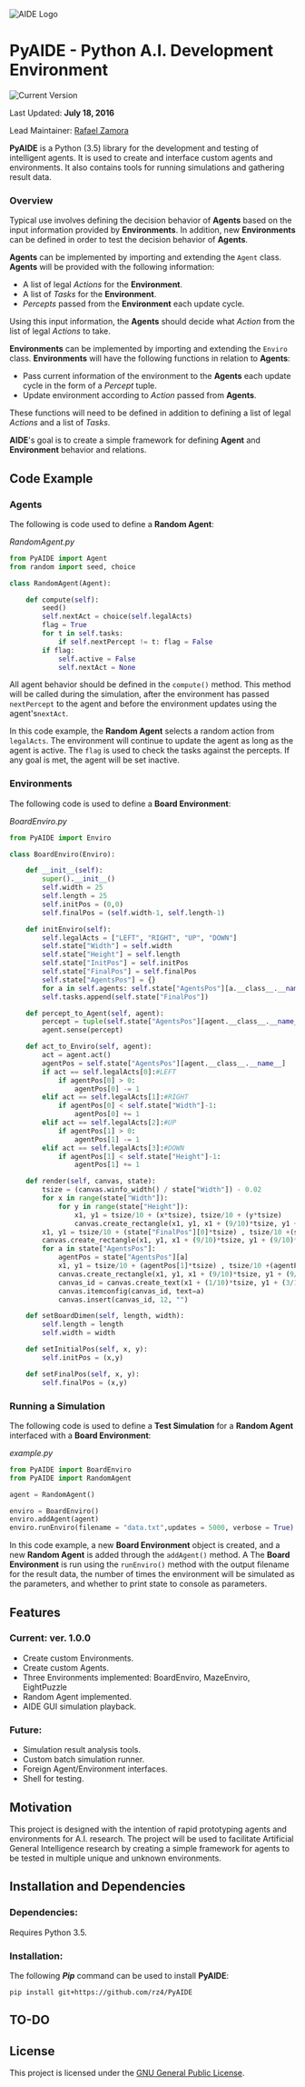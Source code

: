 ![AIDE Logo](images/AIDE_logo.png)
# PyAIDE - Python A.I. Development Environment
![Current Version](https://img.shields.io/badge/version-1.0.0-green.svg)

Last Updated: **July 18, 2016**

Lead Maintainer: [Rafael Zamora](https://github.com/rz4)

**PyAIDE** is a Python (3.5) library for the development and testing of
intelligent agents. It is used to create and interface custom
agents and environments. It also contains tools for running
simulations and gathering result data.

### Overview

Typical use involves defining the decision behavior of **Agents**
based on the input information provided by **Environments**. In
addition, new **Environments** can be defined in order to test the
decision behavior of **Agents**.

**Agents** can be implemented by importing and extending the `Agent` class.
**Agents** will be provided with the following information:
- A list of legal *Actions* for the **Environment**.
- A list of *Tasks* for the **Environment**.
- *Percepts* passed from the **Environment** each update cycle.

Using this input information, the **Agents** should decide what
*Action* from the list of legal *Actions* to take.

**Environments** can be implemented by importing and extending the `Enviro`
class. **Environments** will have the following functions in relation
to **Agents**:
- Pass current information of the environment to the **Agents** each
update cycle in the form of a *Percept* tuple.
- Update environment according to *Action* passed from **Agents**.

These functions will need to be defined in addition to defining a list
of legal *Actions* and a list of *Tasks*.

**AIDE**'s goal is to create a simple framework for defining **Agent**
and **Environment** behavior and relations.

## Code Example
### Agents
The following is code used to define a **Random Agent**:

*RandomAgent.py*
```python
from PyAIDE import Agent
from random import seed, choice

class RandomAgent(Agent):

    def compute(self):
        seed()
        self.nextAct = choice(self.legalActs)
        flag = True
        for t in self.tasks:
            if self.nextPercept != t: flag = False
        if flag:
            self.active = False
            self.nextAct = None
```
All agent behavior should be defined in the `compute()` method.
This method will be called during the simulation, after the
environment has passed `nextPercept` to the agent and before the
environment updates using the agent's`nextAct`.

In this code example, the **Random Agent** selects a random
action from `legalActs`. The environment will continue to
update the agent as long as the agent is active.
The `flag` is used to check the tasks against
the percepts. If any goal is met, the agent will be set inactive.
### Environments
The following code is used to define a **Board Environment**:

*BoardEnviro.py*
```python
from PyAIDE import Enviro

class BoardEnviro(Enviro):

    def __init__(self):
        super().__init__()
        self.width = 25
        self.length = 25
        self.initPos = (0,0)
        self.finalPos = (self.width-1, self.length-1)

    def initEnviro(self):
        self.legalActs = ["LEFT", "RIGHT", "UP", "DOWN"]
        self.state["Width"] = self.width
        self.state["Height"] = self.length
        self.state["InitPos"] = self.initPos
        self.state["FinalPos"] = self.finalPos
        self.state["AgentsPos"] = {}
        for a in self.agents: self.state["AgentsPos"][a.__class__.__name__] = list(self.state["InitPos"])
        self.tasks.append(self.state["FinalPos"])

    def percept_to_Agent(self, agent):
        percept = tuple(self.state["AgentsPos"][agent.__class__.__name__])
        agent.sense(percept)

    def act_to_Enviro(self, agent):
        act = agent.act()
        agentPos = self.state["AgentsPos"][agent.__class__.__name__]
        if act == self.legalActs[0]:#LEFT
            if agentPos[0] > 0:
                agentPos[0] -= 1
        elif act == self.legalActs[1]:#RIGHT
            if agentPos[0] < self.state["Width"]-1:
                agentPos[0] += 1
        elif act == self.legalActs[2]:#UP
            if agentPos[1] > 0:
                agentPos[1] -= 1
        elif act == self.legalActs[3]:#DOWN
            if agentPos[1] < self.state["Height"]-1:
                agentPos[1] += 1

    def render(self, canvas, state):
        tsize = (canvas.winfo_width() / state["Width"]) - 0.02
        for x in range(state["Width"]):
            for y in range(state["Height"]):
                x1, y1 = tsize/10 + (x*tsize), tsize/10 + (y*tsize)
                canvas.create_rectangle(x1, y1, x1 + (9/10)*tsize, y1 + (9/10)*tsize, fill = "blue")
        x1, y1 = tsize/10 + (state["FinalPos"][0]*tsize) , tsize/10 +(state["FinalPos"][1]*tsize)
        canvas.create_rectangle(x1, y1, x1 + (9/10)*tsize, y1 + (9/10)*tsize, fill = "green")
        for a in state["AgentsPos"]:
            agentPos = state["AgentsPos"][a]
            x1, y1 = tsize/10 + (agentPos[1]*tsize) , tsize/10 +(agentPos[0]*tsize)
            canvas.create_rectangle(x1, y1, x1 + (9/10)*tsize, y1 + (9/10)*tsize, fill = "red")
            canvas_id = canvas.create_text(x1 + (1/10)*tsize, y1 + (3/10)*tsize, anchor="nw")
            canvas.itemconfig(canvas_id, text=a)
            canvas.insert(canvas_id, 12, "")

    def setBoardDimen(self, length, width):
        self.length = length
        self.width = width

    def setInitialPos(self, x, y):
        self.initPos = (x,y)

    def setFinalPos(self, x, y):
        self.finalPos = (x,y)
```

### Running a Simulation
The following code is used to define a **Test Simulation** for
a **Random Agent** interfaced with a **Board
Environment**:

*example.py*
```python
from PyAIDE import BoardEnviro
from PyAIDE import RandomAgent

agent = RandomAgent()

enviro = BoardEnviro()
enviro.addAgent(agent)
enviro.runEnviro(filename = "data.txt",updates = 5000, verbose = True)
```
In this code example, a new **Board Environment** object is created, and a new
**Random Agent** is added through the `addAgent()` method. A
The **Board Environment** is run using the `runEnviro()` method with
the output filename for the result data, the number of times the environment
will be simulated as the parameters, and whether to print state to console as
parameters.

## Features

### Current: ver. 1.0.0
- Create custom Environments.
- Create custom Agents.
- Three Environments implemented: BoardEnviro, MazeEnviro, EightPuzzle
- Random Agent implemented.
- AIDE GUI simulation playback.

### Future:
- Simulation result analysis tools.
- Custom batch simulation runner.
- Foreign Agent/Environment interfaces.
- Shell for testing.

## Motivation

This project is designed with the intention of rapid prototyping
agents and environments for A.I. research. The project will be
used to facilitate Artificial General Intelligence research by
creating a simple framework for agents to be tested in multiple
unique and unknown environments.

## Installation and Dependencies

### Dependencies:

Requires Python 3.5.

### Installation:

The following ***Pip*** command can be used to install **PyAIDE**:
```
pip install git+https://github.com/rz4/PyAIDE
```

## TO-DO

## License

This project is licensed under the [GNU General Public License](LICENSE).
